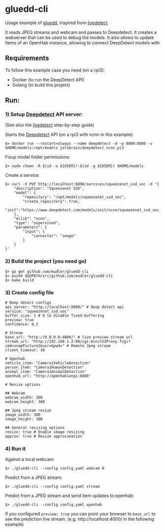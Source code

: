 # gluedd-cli

Usage example of [gluedd](https://github.com/mudler/gluedd/), inspired from [livedetect](https://github.com/jolibrain/livedetect).

It reads JPEG streams and webcam and passes to Deepdetect. It creates a webserver that can be used to debug the models. It also allows to update Items of an OpenHab instance, allowing to connect DeepDetect models with 

## Requirements

To follow this example case you need (on a rpi3):

- Docker (to run the DeepDetect API)
- Golang (to build this project)

## Run:

### 1) Setup [Deepdetect](https://www.deepdetect.com/) API server:

(See also the [livedetect](https://github.com/jolibrain/livedetect/wiki/Step-by-step-for-Raspberry-Pi-3) step-by-step guide)

Starts the [Deepdetect](https://www.deepdetect.com/) API (on a rpi3 with ncnn in this example): 

    $> docker run --restart=always --name deepdetect -d -p 8890:8080 -v $HOME/models:/opt/models jolibrain/deepdetect_ncnn_pi3

Fixup model folder permissions:

    $> sudo chown -R $(id -u ${USER}):$(id -g ${USER}) $HOME/models 

Create a service:

    $> curl -X PUT http://localhost:8890/services/squeezenet_ssd_voc -d '{
        "description": "Squeezenet SSD",
        "model": {
            "repository": "/opt/models/squeezenet_ssd_voc",
            "create_repository": true,
            "init":"https://www.deepdetect.com/models/init/ncnn/squeezenet_ssd_voc_ncnn_300x300.tar.gz"
        },
        "mllib": "ncnn",
        "type": "supervised",
        "parameters": {
            "input": {
                "connector": "image"
            }
        }
    }'

### 2) Build the project (you need go)

    $> go get github.com/mudler/gluedd-cli
    $> pushd $GOPATH/src/github.com/mudler/gluedd-cli
    $> make build

### 3) Create config file

    # Deep detect configs
    api_server: "http://localhost:8080/" # Deep detect api
    service: "squeezenet_ssd_voc"
    buffer_size: 1 # 0 to disable fixed-buffering
    preview: true
    confidence: 0.3

    # Stream
    base_url: "http://0.0.0.0:4000/" # live preview stream url
    stream_url: "http://192.168.1.2:88/cgi-bin/CGIProxy.fcgi?cmd=snapPicture2&usr=&pwd=" # Remote Jpeg stream
    client_timeout: 30

    # Openhab
    vehicle_item: "Camera1VehicleDetection" 
    person_item: "Camera1HumanDetection"
    animal_item: "Camera1AnimalDetection"
    openhab_url: "http://openhabianpi:8080"

    # Resize options

    ## Webcam
    webcam_width: 300
    webcam_height: 300

    ## Jpeg stream resize
    image_width: 300
    image_height: 300

    ## General resizing options
    resize: true # Enable image resizing
    approx: true # Resize approximation

### 4) Run it

Against a local webcam:

    $> ./gluedd-cli --config config.yaml webcam 0

Predict from a JPEG stream:

    $> ./gluedd-cli --config config.yaml stream

Predict from a JPEG stream and send Item updates to openhab:

    $> ./gluedd-cli --config config.yaml openhab

If you configured ```preview: true``` you can point your browser to ```base_url``` to see the prediction live stream. (e.g. http://localhost:4000/ in the following example)
